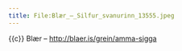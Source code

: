 ```yaml
---
title: File:Blær_–_Silfur_svanurinn_13555.jpeg
---
```


{{c}} Blær – http://blaer.is/grein/amma-sigga